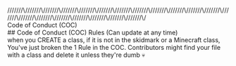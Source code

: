 \/\/\/\/\/\/\/\\/\/\/\/\/\/\/\\/\/\/\/\/\/\/\\/\/\/\/\/\/\/\\/\/\/\/\/\/\/\\/\/\/\/\/\/\/\\/\/\/\/\/\/\/\\/\/\/\/\/\/\/\\/\/\/\/\/\/\/\\/\/\/\/\/\/\/\\/\/\/\/\/\/\/\\/\/\/\/\/\/\/\\/\/\/\/\/\/\/\\/\/\/\/\/\/\/\\/\/\/\/\/\/\/\\/\/\/\/\/\/\/\\/\/\/\/\/\/\/\\/\/\/\/\/\/\/\\/\/\/\/\/\/\/\\/\/\/\/\/\/\/\\/\
    Code of Conduct (COC<!--K-->)<br>
        ## Code of Conduct (COC) Rules (Can update at any time)<br>
                when you CREATE a class, if it is not in the skidmark or a Minecraft class, You've just broken the 1 Rule in the COC. Contributors might find your file with a class and delete it unless they're dumb 💀
